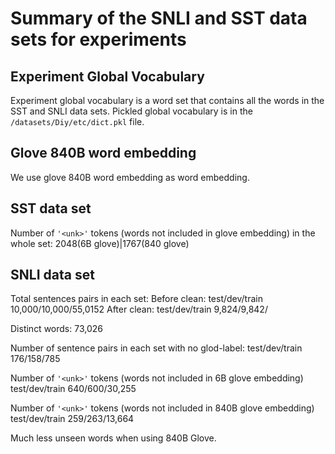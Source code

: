 # Summary of the SNLI and SST data sets for experiments
## Experiment Global Vocabulary
Experiment global vocabulary is a word set that contains all the words in the SST and SNLI data sets.
Pickled global vocabulary is in the `/datasets/Diy/etc/dict.pkl` file.

## Glove 840B word embedding
We use glove 840B word embedding as word embedding.

## SST data set
Number of `'<unk>'` tokens (words not included in glove embedding) in the whole set: 2048(6B glove)|1767(840 glove)

## SNLI data set
Total sentences pairs in each set:
Before clean:
test/dev/train 10,000/10,000/55,0152
After clean:
test/dev/train 9,824/9,842/

Distinct words: 73,026


Number of sentence pairs in each set with no glod-label:
test/dev/train 176/158/785

Number of `'<unk>'` tokens (words not included in 6B glove embedding)
test/dev/train 640/600/30,255

Number of `'<unk>'` tokens (words not included in 840B glove embedding)
test/dev/train 259/263/13,664

Much less unseen words when using 840B Glove.